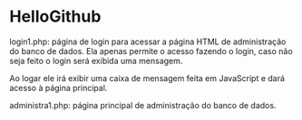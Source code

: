 # HelloGithub
login1.php: página de login para acessar a página HTML de administração do banco de dados. Ela apenas permite o acesso fazendo o login, caso não seja feito o login será exibida uma mensagem.

Ao logar ele irá exibir uma caixa de mensagem feita em JavaScript e dará acesso à página principal.

administra1.php: página principal de administração do banco de dados.
